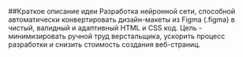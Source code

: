 ##Краткое описание идеи
Разработка нейронной сети, способной автоматически конвертировать дизайн-макеты из Figma (.figma) в чистый, валидный и адаптивный HTML и CSS код. Цель - минимизировать ручной труд верстальщика, ускорить процесс разработки и снизить стоимость создания веб-страниц.
